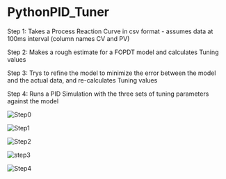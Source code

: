 # PythonPID_Tuner



Step 1: Takes a Process Reaction Curve in csv format - assumes data at 100ms interval (column names CV and PV)

Step 2: Makes a rough estimate for a FOPDT model and calculates Tuning values

Step 3: Trys to refine the model to minimize the error between the model and the actual data, and re-calculates Tuning values

Step 4: Runs a PID Simulation with the three sets of tuning parameters against the model 

![Step0](https://user-images.githubusercontent.com/92536730/148578341-e6574036-1f94-4b2c-ad7a-79c428ca9a41.JPG)


![Step1](https://user-images.githubusercontent.com/92536730/148578368-5b86cdeb-3bce-469c-8304-ee2eb0b81783.JPG)


![Step2](https://user-images.githubusercontent.com/92536730/148579011-145fefa0-05c1-46ff-8edf-13a28962557d.jpg)


![step3](https://user-images.githubusercontent.com/92536730/148579023-ddfcec74-3e3e-46ef-9273-46053aea091f.JPG)


![Step4](https://user-images.githubusercontent.com/92536730/148579043-30f1a9dc-c00f-4977-b847-dea3f477d5cf.JPG)

